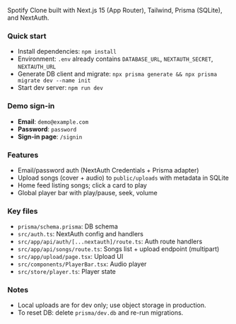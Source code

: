 Spotify Clone built with Next.js 15 (App Router), Tailwind, Prisma (SQLite), and NextAuth.

### Quick start
- Install dependencies: `npm install`
- Environment: `.env` already contains `DATABASE_URL`, `NEXTAUTH_SECRET`, `NEXTAUTH_URL`
- Generate DB client and migrate: `npx prisma generate && npx prisma migrate dev --name init`
- Start dev server: `npm run dev`

### Demo sign-in
- **Email**: `demo@example.com`
- **Password**: `password`
- **Sign-in page**: `/signin`

### Features
- Email/password auth (NextAuth Credentials + Prisma adapter)
- Upload songs (cover + audio) to `public/uploads` with metadata in SQLite
- Home feed listing songs; click a card to play
- Global player bar with play/pause, seek, volume

### Key files
- `prisma/schema.prisma`: DB schema
- `src/auth.ts`: NextAuth config and handlers
- `src/app/api/auth/[...nextauth]/route.ts`: Auth route handlers
- `src/app/api/songs/route.ts`: Songs list + upload endpoint (multipart)
- `src/app/upload/page.tsx`: Upload UI
- `src/components/PlayerBar.tsx`: Audio player
- `src/store/player.ts`: Player state

### Notes
- Local uploads are for dev only; use object storage in production.
- To reset DB: delete `prisma/dev.db` and re-run migrations.
